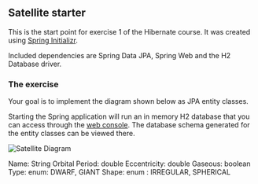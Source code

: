 ## Satellite starter
This is the start point for exercise 1 of the Hibernate course.
It was created using [Spring Initializr](http://start.spring.io).

Included dependencies are Spring Data JPA, Spring Web and the H2 Database driver.

### The exercise

Your goal is to implement the diagram shown below as JPA entity classes.

Starting the Spring application will run an in memory H2 database that you can access through
the [web console](http://localhost:8080/h2-console).
The database schema generated for the entity classes can be viewed there.

![Satellite Diagram](/satellites.png)

Name: String
Orbital Period: double
Eccentricity: double
Gaseous: boolean
Type: enum: DWARF, GIANT
Shape: enum : IRREGULAR, SPHERICAL